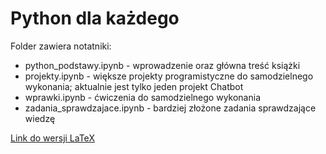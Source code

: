 # Python dla każdego

Folder zawiera notatniki:

- python_podstawy.ipynb - wprowadzenie oraz główna treść książki
- projekty.ipynb - większe projekty programistyczne do samodzielnego wykonania; aktualnie jest tylko jeden projekt Chatbot- wprawki.ipynb - ćwiczenia do samodzielnego wykonania- zadania_sprawdzajace.ipynb - bardziej złożone zadania sprawdzające wiedzę

[Link do wersji LaTeX](https://www.overleaf.com/read/mkrntbkprvgk)